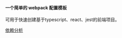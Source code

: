 
#### 一个简单的 webpack 配置模板

可用于快速创建基于typescript、react、jest的前端项目。

[依赖分析](https://chrisbateman.github.io/webpack-visualizer/)
